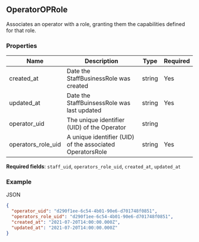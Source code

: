 ## OperatorOPRole

Associates an operator with a role, granting them the capabilities defined for that role.

### Properties

| Name | Description | Type | Required |
| --- | --- | --- | --- |
| created_at | Date the StaffBusinessRole was created | string | Yes |
| updated_at | Date the StaffBuinsessRole was last updated | string | Yes |
| operator_uid | The unique identifier (UID) of the Operator | string |  |
| operators_role_uid | A unique identifier (UID) of the associated OperatorsRole | string | Yes |

**Required fields**: `staff_uid`, `operators_role_uid`, `created_at`, `updated_at`

### Example

JSON

```json
{
  "operator_uid": "d290f1ee-6c54-4b01-90e6-d701748f0851",
  "operators_role_uid": "d290f1ee-6c54-4b01-90e6-d701748f0851",
  "created_at": "2021-07-20T14:00:00.000Z",
  "updated_at": "2021-07-20T14:00:00.000Z"
}
```